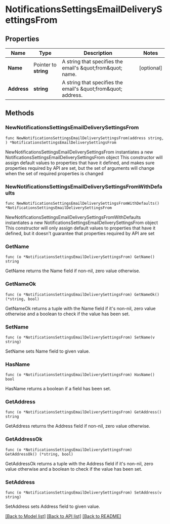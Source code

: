 # NotificationsSettingsEmailDeliverySettingsFrom

## Properties

Name | Type | Description | Notes
------------ | ------------- | ------------- | -------------
**Name** | Pointer to **string** | A string that specifies the email&#39;s \&quot;from\&quot; name. | [optional] 
**Address** | **string** | A string that specifies the email&#39;s \&quot;from\&quot; address. | 

## Methods

### NewNotificationsSettingsEmailDeliverySettingsFrom

`func NewNotificationsSettingsEmailDeliverySettingsFrom(address string, ) *NotificationsSettingsEmailDeliverySettingsFrom`

NewNotificationsSettingsEmailDeliverySettingsFrom instantiates a new NotificationsSettingsEmailDeliverySettingsFrom object
This constructor will assign default values to properties that have it defined,
and makes sure properties required by API are set, but the set of arguments
will change when the set of required properties is changed

### NewNotificationsSettingsEmailDeliverySettingsFromWithDefaults

`func NewNotificationsSettingsEmailDeliverySettingsFromWithDefaults() *NotificationsSettingsEmailDeliverySettingsFrom`

NewNotificationsSettingsEmailDeliverySettingsFromWithDefaults instantiates a new NotificationsSettingsEmailDeliverySettingsFrom object
This constructor will only assign default values to properties that have it defined,
but it doesn't guarantee that properties required by API are set

### GetName

`func (o *NotificationsSettingsEmailDeliverySettingsFrom) GetName() string`

GetName returns the Name field if non-nil, zero value otherwise.

### GetNameOk

`func (o *NotificationsSettingsEmailDeliverySettingsFrom) GetNameOk() (*string, bool)`

GetNameOk returns a tuple with the Name field if it's non-nil, zero value otherwise
and a boolean to check if the value has been set.

### SetName

`func (o *NotificationsSettingsEmailDeliverySettingsFrom) SetName(v string)`

SetName sets Name field to given value.

### HasName

`func (o *NotificationsSettingsEmailDeliverySettingsFrom) HasName() bool`

HasName returns a boolean if a field has been set.

### GetAddress

`func (o *NotificationsSettingsEmailDeliverySettingsFrom) GetAddress() string`

GetAddress returns the Address field if non-nil, zero value otherwise.

### GetAddressOk

`func (o *NotificationsSettingsEmailDeliverySettingsFrom) GetAddressOk() (*string, bool)`

GetAddressOk returns a tuple with the Address field if it's non-nil, zero value otherwise
and a boolean to check if the value has been set.

### SetAddress

`func (o *NotificationsSettingsEmailDeliverySettingsFrom) SetAddress(v string)`

SetAddress sets Address field to given value.



[[Back to Model list]](../README.md#documentation-for-models) [[Back to API list]](../README.md#documentation-for-api-endpoints) [[Back to README]](../README.md)


